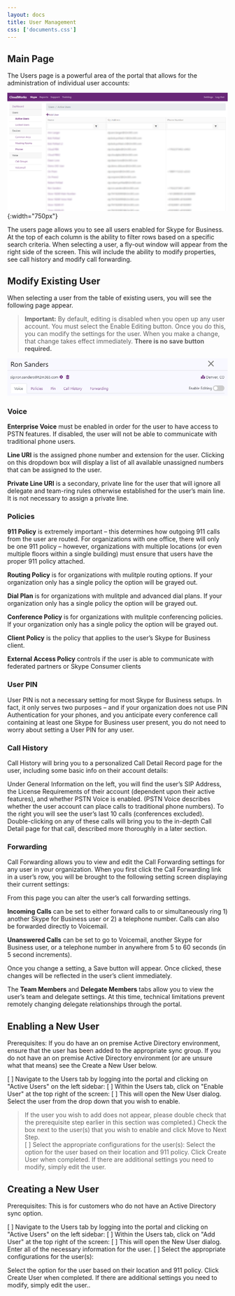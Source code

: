 ```yaml
---
layout: docs
title: User Management
css: ['documents.css']
---
```


## Main Page

The Users page is a powerful area of the portal that allows for the administration of individual user accounts: 

![Cloud Portal](/assets/images/user.1.png){:width="750px"}

The users page allows you to see all users enabled for Skype for Business.  At the top of each column is the ability to filter rows based on a specific search criteria.  When selecting a user, a fly-out window will appear from the right side of the screen.  This will include the ability to modify properties, see call history and modify call forwarding.

## Modify Existing User

When selecting a user from the table of existing users, you will see the following page appear.

> **Important:** By default, editing is disabled when you open up any user account.  You must select the Enable Editing button.  Once you do this, you can modify the settings for the user.  When you make a change, that change takes effect immediately.  **There is no save button required.**

![Cloud Portal](/assets/images/user.2.png)

### Voice

**Enterprise Voice** must be enabled in order for the user to have access to PSTN features. If disabled, the user will not be able to communicate with traditional phone users. 
 
**Line URI** is the assigned phone number and extension for the user. Clicking on this dropdown box will display a list of all available unassigned numbers that can be assigned to the user.  
 
**Private Line URI** is a secondary, private line for the user that will ignore all delegate and team-ring rules otherwise established for the user’s main line. It is not necessary to assign a private line.  

### Policies

**911 Policy** is extremely important – this determines how outgoing 911 calls from the user are routed. For organizations with one office, there will only be one 911 policy – however, organizations with multiple locations (or even multiple floors within a single building) must ensure that users have the proper 911 policy attached.  

**Routing Policy** is for organizations with mulitple routing options.  If your organization only has a single policy the option will be grayed out.

**Dial Plan** is for organizations with mulitple and advanced dial plans.  If your organization only has a single policy the option will be grayed out.

**Conference Policy** is for organizations with mulitple conferencing policies.  If your organization only has a single policy the option will be grayed out.

**Client Policy** is the policy that applies to the user’s Skype for Business client.

**External Access Policy** controls if the user is able to communicate with federated partners or Skype Consumer clients 

### User PIN

User PIN is not a necessary setting for most Skype for Business setups. In fact, it only serves two purposes – and if your organization does not use PIN Authentication for your phones, and you anticipate every conference call containing at least one Skype for Business user present, you do not need to worry about setting a User PIN for any user. 

### Call History

Call History will bring you to a personalized Call Detail Record page for the user, including some basic info on their account details: 

Under General Information on the left, you will find the user’s SIP Address, the License Requirements of their account (dependent upon their active features), and whether PSTN Voice is enabled. (PSTN Voice describes whether the user account can place calls to traditional phone numbers). To the right you will see the user’s last 10 calls (conferences excluded). Double-clicking on any of these calls will bring you to the in-depth Call Detail page for that call, described more thoroughly in a later section.

### Forwarding

Call Forwarding allows you to view and edit the Call Forwarding settings for any user in your organization. When you first click the Call Forwarding link in a user’s row, you will be brought to the following setting screen displaying their current settings: 

From this page you can alter the user’s call forwarding settings.

**Incoming Calls** can be set to either forward calls to or simultaneously ring 1) another Skype for Business user or 2) a telephone number. Calls can also be forwarded directly to Voicemail.  

**Unanswered Calls** can be set to go to Voicemail, another Skype for Business user, or a telephone number in anywhere from 5 to 60 seconds (in 5 second increments).  

Once you change a setting, a Save button will appear. Once clicked, these changes will be reflected in the user’s client immediately.  

The **Team Members** and **Delegate Members** tabs allow you to view the user’s team and delegate settings. At this time, technical limitations prevent remotely changing delegate relationships through the portal.  

## Enabling a New User

Prerequisites: If you do have an on premise Active Directory environment, ensure that the user has been added to the appropriate sync group. If you do not have an on premise Active Directory environment (or are unsure what that means) see the Create a New User below.

[ ] Navigate to the Users tab by logging into the portal and clicking on "Active Users" on the left sidebar: 
[ ] Within the Users tab, click on "Enable User" at the top right of the screen:
[ ] This will open the New User dialog.  Select the user from the drop down that you wish to enable.
> If the user you wish to add does not appear, please double check that the prerequisite step earlier in this section was completed.) Check the box next to the user(s) that you wish to enable and click Move to Next Step.  
[ ] Select the appropriate configurations for the user(s):
 > Select the option for the user based on their location and 911 policy.  Click Create User when completed.  If there are additional settings you need to modify, simply edit the user.

## Creating a New User

Prerequisites: This is for customers who do not have an Active Directory sync option.

[ ] Navigate to the Users tab by logging into the portal and clicking on "Active Users" on the left sidebar: 
[ ] Within the Users tab, click on "Add User" at the top right of the screen:
[ ] This will open the New User dialog.  Enter all of the necessary information for the user. 
[ ] Select the appropriate configurations for the user(s): 

Select the option for the user based on their location and 911 policy.  Click Create User when completed.  If there are additional settings you need to modify, simply edit the user..
